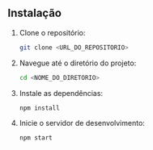 ## Instalação

1. Clone o repositório:
   ```bash
   git clone <URL_DO_REPOSITORIO>
   ```

2. Navegue até o diretório do projeto:
   ```bash
   cd <NOME_DO_DIRETORIO>
   ```

3. Instale as dependências:
   ```bash
   npm install
   ```

4. Inicie o servidor de desenvolvimento:
   ```bash
   npm start
   ```
